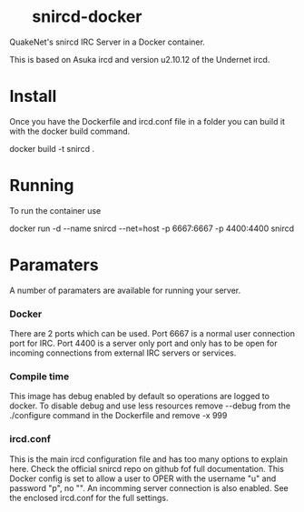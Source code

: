 #         snircd-docker
QuakeNet's snircd IRC Server in a Docker container.

This is based on Asuka ircd and version u2.10.12 of the Undernet ircd.

# Install
Once you have the Dockerfile and ircd.conf file in a folder you can build it with the docker build command.

docker build -t snircd .

# Running
To run the container use

docker run -d --name snircd --net=host -p 6667:6667 -p 4400:4400 snircd

# Paramaters 
A number of paramaters are available for running your server.
### Docker
There are 2 ports which can be used. Port 6667 is a normal user connection port for IRC. Port 4400 is a server only port and only has to be open for incoming connections from external IRC servers or services.
### Compile time
This image has debug enabled by default so operations are logged to docker. To disable debug and use less resources remove --debug from the ./configure command in the Dockerfile and remove -x 999
### ircd.conf
This is the main ircd configuration file and has too many options to explain here. Check the official snircd repo on github fof full documentation. This Docker config is set to allow a user to OPER with the username "u" and password "p", no "". An incomming server connection is also enabled. See the enclosed ircd.conf for the full settings.
